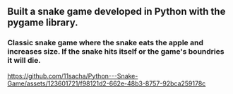 ## Built a snake game developed in Python with the pygame library.
### Classic snake game where the snake eats the apple and increases size. If the snake hits itself or the game's boundries it will die.

https://github.com/11sacha/Python---Snake-Game/assets/123601721/f98121d2-662e-48b3-8757-92bca259178c


